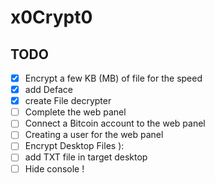 # x0Crypt0



## TODO
- [x] Encrypt a few KB (MB) of file for the speed 
- [x] add Deface
- [X] create File decrypter
- [ ] Complete the web panel
- [ ] Connect a Bitcoin account to the web panel
- [ ] Creating a user for the web panel
- [ ] Encrypt Desktop Files ):
- [ ] add TXT file in target desktop
- [ ] Hide console !